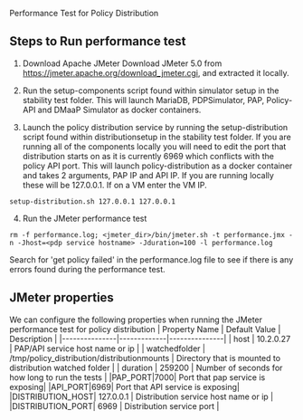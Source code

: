 Performance Test for Policy Distribution
## Steps to Run performance test
1. Download Apache JMeter
Download JMeter 5.0 from https://jmeter.apache.org/download_jmeter.cgi, and extracted it locally.

2. Run the setup-components script found within simulator setup in the stability test folder.
This will launch MariaDB, PDPSimulator, PAP, Policy-API and DMaaP Simulator as docker containers.

3. Launch the policy distribution service by running the setup-distribution script found within distributionsetup 
in the stability test folder.
If you are running all of the components locally you will need to edit the port that distribution starts on as it is
currently 6969 which conflicts with the policy API port.
This will launch policy-distribution as a docker container and takes 2 arguments, PAP IP and API IP.
If you are running locally these will be 127.0.0.1. If on a VM enter the VM IP.
```
setup-distribution.sh 127.0.0.1 127.0.0.1
```

4. Run the JMeter performance test
```
rm -f performance.log; <jmeter_dir>/bin/jmeter.sh -t performance.jmx -n -Jhost=<pdp service hostname> -Jduration=100 -l performance.log
```
Search for 'get policy failed' in the performance.log file to see if there is any errors found during the performance test.

## JMeter properties
We can configure the following properties when running the JMeter performance test for policy distribution 
| Property Name | Default Value | Description |
|---------------|-------------|---------------|
| host | 10.2.0.27 | PAP/API service host name or ip  |
| watchedfolder | /tmp/policy_distribution/distributionmounts | Directory that is mounted to distribution watched folder |
| duration | 259200 | Number of seconds for how long to run the tests |
|PAP_PORT|7000| Port that pap service is exposing|
|API_PORT|6969| Port that API service is exposing|
|DISTRIBUTION_HOST| 127.0.0.1 | Distribution service host name or ip |
|DISTRIBUTION_PORT| 6969 | Distribution service port |

